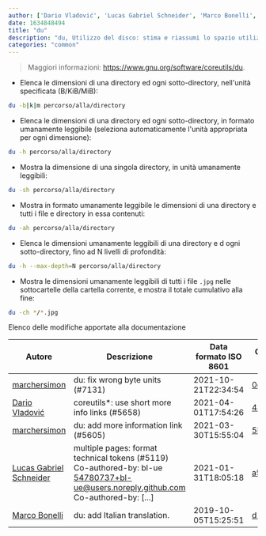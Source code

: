 ```yaml
---
author: ['Dario Vladović', 'Lucas Gabriel Schneider', 'Marco Bonelli', 'marchersimon']
date: 1634848494
title: "du"
description: "du, Utilizzo del disco: stima e riassumi lo spazio utilizzato da file e directory."
categories: "common"
---
```

> Maggiori informazioni: <https://www.gnu.org/software/coreutils/du>.

- Elenca le dimensioni di una directory ed ogni sotto-directory, nell'unità specificata (B/KiB/MiB):

```bash
du -b|k|m percorso/alla/directory
```

- Elenca le dimensioni di una directory ed ogni sotto-directory, in formato umanamente leggibile (seleziona automaticamente l'unità appropriata per ogni dimensione):

```bash
du -h percorso/alla/directory
```

- Mostra la dimensione di una singola directory, in unità umanamente leggibili:

```bash
du -sh percorso/alla/directory
```

- Mostra in formato umanamente leggibile le dimensioni di una directory e tutti i file e directory in essa contenuti:

```bash
du -ah percorso/alla/directory
```

- Elenca le dimensioni umanamente leggibili di una directory e d ogni sotto-directory, fino ad N livelli di profondità:

```bash
du -h --max-depth=N percorso/alla/directory
```

- Mostra le dimensioni umanamente leggibili di tutti i file `.jpg` nelle sottocartelle della cartella corrente, e mostra il totale cumulativo alla fine:

```bash
du -ch */*.jpg
```
Elenco delle modifiche apportate alla documentazione


Autore | Descrizione | Data formato ISO 8601 | Collegamento a GitHub
------|-----|-----|-----
[marchersimon](mailto:50295997+marchersimon@users.noreply.github.com) | du: fix wrong byte units (#7131) | 2021-10-21T22:34:54 | [0ddea62ffb82](https://github.com/tldr-pages/tldr/commit/0ddea62ffb822afabf0437c9a0d15258f13ce672)
[Dario Vladović](mailto:d.vladimyr@gmail.com) | coreutils*: use short more info links (#5658) | 2021-04-01T17:54:26 | [4830093903f6](https://github.com/tldr-pages/tldr/commit/4830093903f66ccf3ebbc2ecf477286e45edac59)
[marchersimon](mailto:50295997+marchersimon@users.noreply.github.com) | du: add more information link (#5605) | 2021-03-30T15:55:04 | [5ba367c2dd90](https://github.com/tldr-pages/tldr/commit/5ba367c2dd907bb693651c017f68ce0ee42ca3f1)
[Lucas Gabriel Schneider](mailto:casdpa@gmail.com) | multiple pages: format technical tokens (#5119) Co-authored-by: bl-ue <54780737+bl-ue@users.noreply.github.com> Co-authored-by: [...] | 2021-01-31T18:05:18 | [a5fe31bc47ae](https://github.com/tldr-pages/tldr/commit/a5fe31bc47aece3efa5e66b52b3cf384f27d5d72)
[Marco Bonelli](mailto:marco@mebeim.net) | du: add Italian translation. | 2019-10-05T15:25:51 | [d10c44d8284c](https://github.com/tldr-pages/tldr/commit/d10c44d8284cf7e45bd605b6f682ea55e99d18b3)

